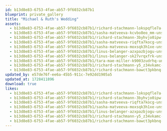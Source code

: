 ```yaml
---
id: b13d8e83-6753-4fae-ab57-9f6032cb87b1
blueprint: private_gallery
title: "Michael & Ruth's Wedding"
assets:
  - b13d8e83-6753-4fae-ab57-9f6032cb87b1/richard-stachmann-lokspqfle7a-unsplash.jpg
  - b13d8e83-6753-4fae-ab57-9f6032cb87b1/sasha-matveeva-kcvbo8eo_mm-unsplash.jpg
  - b13d8e83-6753-4fae-ab57-9f6032cb87b1/richard-stachmann-3byhvjo0ipw-unsplash.jpg
  - b13d8e83-6753-4fae-ab57-9f6032cb87b1/sasha-matveeva-riqfta7kocg-unsplash.jpg
  - b13d8e83-6753-4fae-ab57-9f6032cb87b1/sasha-matveeva-moxsqk3h1xe-unsplash.jpg
  - b13d8e83-6753-4fae-ab57-9f6032cb87b1/linus-belanger-azxpazbjogu-unsplash.jpg
  - b13d8e83-6753-4fae-ab57-9f6032cb87b1/linus-belanger-sk27vrqxfrk-unsplash.jpg
  - b13d8e83-6753-4fae-ab57-9f6032cb87b1/tara-mae-miller-k9003zudrhq-unsplash.jpg
  - b13d8e83-6753-4fae-ab57-9f6032cb87b1/richard-stachmann-y5_z34vkamc-unsplash.jpg
  - b13d8e83-6753-4fae-ab57-9f6032cb87b1/richard-stachmann-bawct3pkbnq-unsplash.jpg
updated_by: e57de76f-ee6a-45b5-911c-7e92dd1905a5
updated_at: 1728411896
download: true
likes:
  - b13d8e83-6753-4fae-ab57-9f6032cb87b1/richard-stachmann-lokspqfle7a-unsplash.jpg
  - b13d8e83-6753-4fae-ab57-9f6032cb87b1/richard-stachmann-3byhvjo0ipw-unsplash.jpg
  - b13d8e83-6753-4fae-ab57-9f6032cb87b1/sasha-matveeva-riqfta7kocg-unsplash.jpg
  - b13d8e83-6753-4fae-ab57-9f6032cb87b1/sasha-matveeva-moxsqk3h1xe-unsplash.jpg
  - b13d8e83-6753-4fae-ab57-9f6032cb87b1/linus-belanger-azxpazbjogu-unsplash.jpg
  - b13d8e83-6753-4fae-ab57-9f6032cb87b1/richard-stachmann-y5_z34vkamc-unsplash.jpg
  - b13d8e83-6753-4fae-ab57-9f6032cb87b1/richard-stachmann-bawct3pkbnq-unsplash.jpg
---
```

